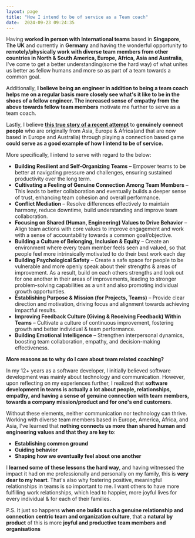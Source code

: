 ```yaml
---
layout: page
title: "How I intend to be of service as a Team coach"
date:  2024-09-23 09:24:35
---
```


Having **worked in person with International teams** based in **Singapore**, **The UK** and currently in **Germany** and having the wonderful opportunity to **remotely/physically work with diverse team members from other countries in North & South America, Europe, Africa, Asia and Australia**, I've come to get a better understanding(some the hard way) of what unites us better as fellow humans and more so as part of a team towards a common goal.

Additionally, **I believe being an engineer in addition to being a team coach helps me on a regular basis more closely see what's it like to be in the shoes of a fellow engineer. The increased sense of empathy from the above towards fellow team members** motivate me further to serve as a team coach.

Lastly, I believe **[this true story of a recent attempt](https://www.linkedin.com/feed/update/urn:li:activity:7244011733604786176/)** to **genuinely connect people** who are originally from Asia, Europe & Africa(and that are now based in Europe and Australia) through playing a connection based game **could serve as a good example of how I intend to be of service.**

More specifically, I intend to serve with regard to the below:

- **Building Resilient and Self-Organizing Teams** – Empower teams to be better at navigating pressure and challenges, ensuring sustained productivity over the long term.
- **Cultivating a Feeling of Genuine Connection Among Team Members** – This leads to better collaboration and eventually builds a deeper sense of trust, enhancing team cohesion and overall performance.
- **Conflict Mediation** – Resolve differences effectively to maintain harmony, reduce downtime, build understanding and improve team collaboration.
- **Focusing on Shared (Human, Engineering) Values to Drive Behavior** – Align team actions with core values to improve engagement and work with a sense of accountability towards a common goal/objective.
- **Building a Culture of Belonging, Inclusion & Equity** – Create an environment where every team member feels seen and valued, so that people feel more intrinsically motivated to do their best work each day
- **Building Psychological Safety** – Create a safe space for people to be vulnerable and more openly speak about their strengths & areas of improvement. As a result, build on each others strengths and look out for one another in their areas of improvements, leading to stronger problem-solving capabilities as a unit and also promoting individual growth opportunties.
- **Establishing Purpose & Mission (for Projects, Teams)** – Provide clear direction and motivation, driving focus and alignment towards achieving impactful results.
- **Improving Feedback Culture (Giving & Receiving Feedback) Within Teams** – Cultivate a culture of continuous improvement, fostering growth and better individual & team performance.
- **Building Emotional Intelligence** – Strengthen interpersonal dynamics, boosting team collaboration, empathy, and decision-making effectiveness.

**More reasons as to why do I care about team related coaching?**

In my 12+ years as a software developer, I initially believed software development was mainly about technology and communication. However, upon reflecting on my experiences further, I realized that **software development in teams is actually a lot about people, relationships, empathy, and having a sense of genuine connection with team members, towards a company mission/product and for one's end customers**.

Without these elements, neither communication nor technology can thrive. Working with diverse team members based in Europe, America, Africa, and Asia, I’ve learned that **nothing connects us more than shared human and engineering values and that they are key to**:

- **Establishing common ground**
- **Guiding behavior**
- **Shaping how we eventually feel about one another**

I **learned some of these lessons the hard way**, and having witnessed the impact it had on me professionally and personally on my family, this is **very dear to my heart**. That's also why fostering positive, meaningful relationships in teams is so important to me. I want others to have more fulfilling work relationships, which lead to happier, more joyful lives for every individual & for each of their families.

P.S. It just so happens **when one builds such a genuine relationship and connection centric  team and organization culture**, that a **natural by product** of this is more **joyful and productive team members and organisations**
